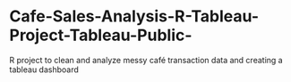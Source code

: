 # Cafe-Sales-Analysis-R-Tableau-Project-Tableau-Public-
R project to clean and analyze messy café transaction data and creating a tableau dashboard
